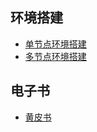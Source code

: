 ## 环境搭建

- [单节点环境搭建](docs/single_node.md)
- [多节点环境搭建](docs/multi_node.md)

## 电子书

- [黄皮书](books/ethereum_yellow_paper_cn.pdf)
